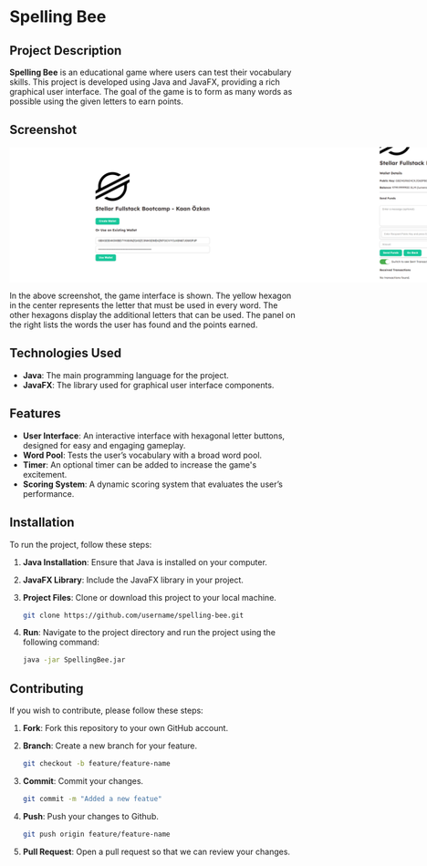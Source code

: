 # Spelling Bee

## Project Description

**Spelling Bee** is an educational game where users can test their vocabulary skills. This project is developed using Java and JavaFX, providing a rich graphical user interface. The goal of the game is to form as many words as possible using the given letters to earn points.

## Screenshot

<div style="display: flex; justify-content: space-between;">
    <img src="https://github.com/kaanfsd/Stellar-Fullstack-Bootcamp/blob/main/public/1.png?raw=true" alt="Wallet1" width="500"/>
    <img src="https://github.com/kaanfsd/Stellar-Fullstack-Bootcamp/blob/main/public/2.png?raw=true" alt="Wallet2" width="500"/>
    <img src="https://github.com/kaanfsd/Stellar-Fullstack-Bootcamp/blob/main/public/3.png?raw=true" alt="Wallet3" width="500"/>
    <img src="https://github.com/kaanfsd/Stellar-Fullstack-Bootcamp/blob/main/public/4.png?raw=true" alt="Wallet4" width="500"/>
</div>



In the above screenshot, the game interface is shown. The yellow hexagon in the center represents the letter that must be used in every word. The other hexagons display the additional letters that can be used. The panel on the right lists the words the user has found and the points earned.

## Technologies Used

- **Java**: The main programming language for the project.
- **JavaFX**: The library used for graphical user interface components.

## Features

- **User Interface**: An interactive interface with hexagonal letter buttons, designed for easy and engaging gameplay.
- **Word Pool**: Tests the user’s vocabulary with a broad word pool.
- **Timer**: An optional timer can be added to increase the game's excitement.
- **Scoring System**: A dynamic scoring system that evaluates the user’s performance.

## Installation

To run the project, follow these steps:

1. **Java Installation**: Ensure that Java is installed on your computer.
2. **JavaFX Library**: Include the JavaFX library in your project.
3. **Project Files**: Clone or download this project to your local machine.

   ```bash
   git clone https://github.com/username/spelling-bee.git
4. **Run**: Navigate to the project directory and run the project using the following command:
   ```bash
   java -jar SpellingBee.jar

## Contributing

If you wish to contribute, please follow these steps:

1. **Fork**: Fork this repository to your own GitHub account.
2. **Branch**: Create a new branch for your feature.

   ```bash
   git checkout -b feature/feature-name
3. **Commit**: Commit your changes.
   
   ```bash
   git commit -m "Added a new featue"
4. **Push**: Push your changes to Github.

   ```bash
   git push origin feature/feature-name
5. **Pull Request**: Open a pull request so that we can review your changes.
